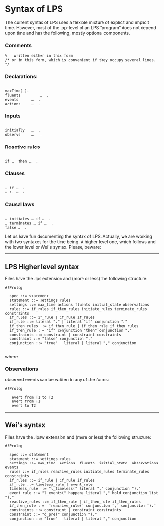 # Syntax of LPS

The current syntax of LPS uses a flexible mixture of explicit and implicit time. However, most of the top-level of an LPS “program” does not depend upon time and has the following,  mostly optional components.

### Comments						

```
% 	written either in this form
/* or in this form, which is convenient if they occupy several lines.
*/
```


### Declarations:					

```

maxTime(_).
fluents 		…  .	
events   	…  .
actions 	…  .	
```


### Inputs							  	

```

initially 	…  .	
observe  	…   .

```


### Reactive rules					

```

if …  then …  .
```


### Clauses								

```

… if …  .
… :- …  .
```


### Causal laws						

```

… initiates … if …  .
… terminates … if …  .
false …  .
```







Let us have fun documenting the syntax of LPS. Actually, we are working with two syntaxes for the time being. A higher level one, which follows and the lower level or Wei's syntax. Please, beware: 

* * *

## LPS Higher level syntax ##

Files have the .lps extension and (more or less) the following structure: 

```
#!Prolog

  spec ::= statement 
  statement ::= settings rules 
  settings ::= max_time actions fluents initial_state observations 
  rules ::= if_rules if_then_rules initiate_rules terminate_rules constraints 
  if_rules ::= if_rule | if_rule if_rules
  if_rule ::= literal "." | literal "if" conjunction "." 
  if_then_rules ::= if_then_rule | if_then_rule if_then_rules
  if_then_rule ::= "if" conjunction "then" conjunction "." 
  constraints ::= constraint | constraint constraints
  constraint ::= "false" conjunction "." 
  conjunction ::= "true" | literal | literal "," conjunction
  
```
where

### Observations

observed events can be written in any of the forms:

```
#!Prolog

   event from T1 to T2
   event from T1
   event to T2

```

* * *

## Wei's syntax ##
  
Files have the .lpsw extension and (more or less) the following structure: 

```
#!Prolog

  spec ::= statement 
  statement ::= settings rules 
  settings ::= max_time  actions  fluents  initial_state  observations  events
  rules ::= if_rules reactive_rules initiate_rules terminate_rules constraints 
  if_rules ::= if_rule | if_rule if_rules
  if_rule ::= timeless_rule | event_rule 
  timeless_rule ::= "l_timeless(" literal "," conjunction ")."
  event_rule ::= "l_events(" happens_literal "," hold_conjunction_list ")."
  reactive_rules ::= if_then_rule | if_then_rule if_then_rules
  if_then_rule ::=  "reactive_rule(" conjunction "," conjunction ")."
  constraints ::= constraint | constraint constraints
  constraint ::= "d_pre(" conjunction ")."
  conjunction ::= "true" | literal | literal "," conjunction
```